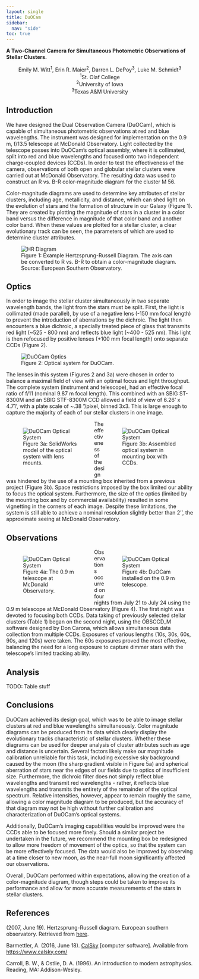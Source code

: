```yaml
---
layout: single
title: DuOCam
sidebar:
  nav: "side"
toc: true
---
```

**A Two-Channel Camera for Simultaneous Photometric Observations of Stellar Clusters.**

<center>Emily M. Witt<sup>1</sup>, Erin R. Maier<sup>2</sup>, Darren L. DePoy<sup>3</sup>, Luke M. Schmidt<sup>3</sup></center>  
  
<center><sup>1</sup>St. Olaf College</center>  
<center><sup>2</sup>University of Iowa</center>  
<center><sup>3</sup>Texas A&M University</center>  

## Introduction
We have designed the Dual Observation Camera (DuOCam), which is capable of simultaneous photometric observations at red and blue wavelengths. The instrument was designed for implementation on the 0.9 m, f/13.5  telescope at McDonald Observatory. Light collected by the telescope passes into DuOCam’s optical assembly, where it is collimated, split into red and blue wavelengths and focused onto two independent charge-coupled devices (CCDs). In order to test the effectiveness of the camera, observations of both open and globular stellar clusters were carried out at McDonald Observatory. The resulting data was used to construct an R vs. B-R color-magnitude diagram for the cluster M 56.

Color-magnitude diagrams are used to determine key attributes of stellar clusters, including age, metallicity, and distance, which can shed light on the evolution of stars and the formation of structure in our Galaxy (Figure 1). They are created by plotting the magnitude of stars in a cluster in a color band versus the difference in magnitude of that color band and another color band. When these values are plotted for a stellar cluster, a clear evolutionary track can be seen, the parameters of which are used to determine cluster attributes.

<figure>
  <img src="../assets/hrdiag.png" alt="HR Diagram">
  <figcaption>Figure 1: Example Hertzsprung-Russell Diagram. The axis can be converted to R vs. B-R to obtain a color-magnitude diagram. Source: European Southern Observatory.</figcaption>
</figure>

## Optics
In order to image the stellar cluster simultaneously in two separate wavelength bands, the light from the stars must be split. First, the light is collimated (made parallel), by use of a negative lens (-150 mm focal length) to prevent the introduction of aberrations by the dichroic. The light then encounters a blue dichroic, a specially treated piece of glass that transmits red light (~525 - 800 nm) and reflects blue light (~400 - 525 nm). This light is then refocused by positive lenses (+100 mm focal length) onto separate CCDs (Figure 2).

<figure>
  <img src="../assets/duooptics.png" alt="DuOCam Optics">
  <figcaption>Figure 2: Optical system for DuOCam.</figcaption>
</figure>

The lenses in this system (Figures 2 and 3a) were chosen in order to balance a maximal field of view with an optimal focus and light throughput. The complete system (instrument and telescope), had an effective focal ratio of f/11 (nominal 9.87 m focal length). This combined with an SBIG ST-8300M and an SBIG STF-8300M CCD allowed a field of view of 6.26’ x 4.71’, with a plate scale of ~.38 ”/pixel, binned 3x3. This is large enough to capture the majority of each of our stellar clusters in one image.
<div class="clearfix" />
<div style="margin: 5px; float: left;width:45%;">
<figure>
  <img src="../assets/duo7.png" alt="DuOCam Optical System">
  <figcaption>Figure 3a: SolidWorks model of the optical system with lens mounts.</figcaption>
</figure>
</div>
<div style="margin: 5px; float: right;width:45%;">
<figure>
  <img src="../assets/duo8.jpg" alt="DuOCam Optical System">
  <figcaption>Figure 3b: Assembled optical system in mounting box with CCDs.</figcaption>
</figure>
</div>
<div class="clearfix" />
The effectiveness of the design was hindered by the use of a mounting box inherited from a previous project (Figure 3b). Space restrictions imposed by the box limited our ability to focus the optical system. Furthermore, the size of the optics (limited by the mounting box and by commercial availability) resulted in some vignetting in the corners of each image. Despite these limitations, the system  is still able to achieve a nominal resolution slightly better than 2’’, the approximate seeing at McDonald Observatory.

## Observations
<div class="clearfix" />
<div style="margin: 5px; float: left;width:45%;">
<figure>
  <img src="../assets/duo9.jpg" alt="DuOCam Optical System">
  <figcaption>Figure 4a: The 0.9 m telescope at McDonald Observatory.</figcaption>
</figure>
</div>
<div style="margin: 5px; float: right;width:45%;">
<figure>
  <img src="../assets/duo10.jpg" alt="DuOCam Optical System">
  <figcaption>Figure 4b: DuOCam installed on the 0.9 m telescope.
</figcaption>
</figure>
</div>
<div class="clearfix" />
Observations occurred on four nights from July 21 to July 24 using the 0.9 m telescope at McDonald Observatory (Figure 4). The first night was devoted to focusing both CCDs. Data taking of previously selected stellar clusters (Table 1) began on the second night, using the OBSCCD_M software designed by Don Carona, which allows simultaneous data collection from multiple CCDs. Exposures of various lengths (10s, 30s, 60s, 90s, and 120s) were taken. The 60s exposures proved the most effective, balancing the need for a long exposure to capture dimmer stars with the telescope’s limited tracking ability.

## Analysis
TODO: Table stuff

## Conclusions
DuOCam achieved its design goal, which was to be able to image stellar clusters at red and blue wavelengths simultaneously. Color magnitude diagrams can be produced from its data which clearly display the evolutionary tracks characteristic of stellar clusters. Whether these diagrams can be used for deeper analysis of cluster attributes such as age and distance is uncertain. Several factors likely make our magnitude calibration unreliable for this task, including excessive sky background caused by the moon (the sharp gradient visible in Figure 5a) and spherical aberration of stars near the edges of our fields due to optics of insufficient size. Furthermore, the dichroic filter does not simply reflect blue wavelengths and transmit red wavelengths - rather, it reflects blue wavelengths and transmits the entirety of the remainder of the optical spectrum. Relative intensities, however, appear to remain roughly the same, allowing a color magnitude diagram to be produced, but the accuracy of that diagram may not be high without further calibration and characterization of DuOCam’s optical systems.

Additionally, DuOCam’s imaging capabilities would be improved were the CCDs able to be focused more finely. Should a similar project be undertaken in the future, we recommend the mounting box be redesigned to allow more freedom of movement of the optics, so that the system can be more effectively focused. The data would also be improved by observing at a time closer to new moon, as the near-full moon significantly affected our observations.

Overall, DuOCam performed within expectations, allowing the creation of a color-magnitude diagram, though steps could be taken to improve its performance and allow for more accurate measurements of the stars in stellar clusters.

## References
(2007, June 19). Hertzsprung-Russell diagram. European southern observatory. Retrieved from [here](https://www.eso.org/public/images/eso0728c/).  

Barmettler, A. (2016, June 18). [CalSky](https://www.calsky.com/) [computer software].
Available from https://www.calsky.com/  

Carroll, B. W., & Ostlie, D. A. (1996). An introduction to modern astrophysics. Reading, MA: Addison-Wesley.
